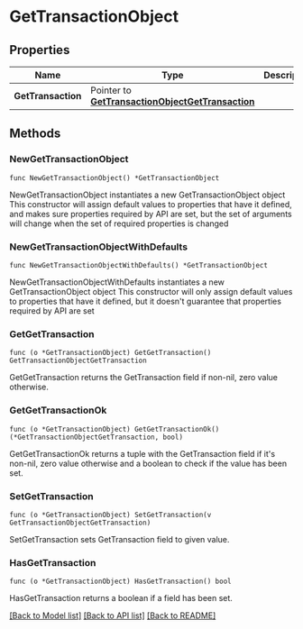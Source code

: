 # GetTransactionObject

## Properties

Name | Type | Description | Notes
------------ | ------------- | ------------- | -------------
**GetTransaction** | Pointer to [**GetTransactionObjectGetTransaction**](GetTransactionObjectGetTransaction.md) |  | [optional] 

## Methods

### NewGetTransactionObject

`func NewGetTransactionObject() *GetTransactionObject`

NewGetTransactionObject instantiates a new GetTransactionObject object
This constructor will assign default values to properties that have it defined,
and makes sure properties required by API are set, but the set of arguments
will change when the set of required properties is changed

### NewGetTransactionObjectWithDefaults

`func NewGetTransactionObjectWithDefaults() *GetTransactionObject`

NewGetTransactionObjectWithDefaults instantiates a new GetTransactionObject object
This constructor will only assign default values to properties that have it defined,
but it doesn't guarantee that properties required by API are set

### GetGetTransaction

`func (o *GetTransactionObject) GetGetTransaction() GetTransactionObjectGetTransaction`

GetGetTransaction returns the GetTransaction field if non-nil, zero value otherwise.

### GetGetTransactionOk

`func (o *GetTransactionObject) GetGetTransactionOk() (*GetTransactionObjectGetTransaction, bool)`

GetGetTransactionOk returns a tuple with the GetTransaction field if it's non-nil, zero value otherwise
and a boolean to check if the value has been set.

### SetGetTransaction

`func (o *GetTransactionObject) SetGetTransaction(v GetTransactionObjectGetTransaction)`

SetGetTransaction sets GetTransaction field to given value.

### HasGetTransaction

`func (o *GetTransactionObject) HasGetTransaction() bool`

HasGetTransaction returns a boolean if a field has been set.


[[Back to Model list]](../README.md#documentation-for-models) [[Back to API list]](../README.md#documentation-for-api-endpoints) [[Back to README]](../README.md)


